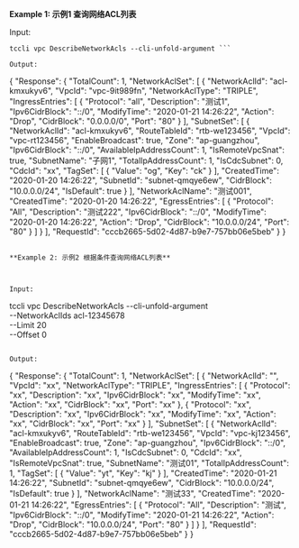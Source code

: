 **Example 1: 示例1 查询网络ACL列表**



Input: 

```
tccli vpc DescribeNetworkAcls --cli-unfold-argument ```

Output: 
```
{
    "Response": {
        "TotalCount": 1,
        "NetworkAclSet": [
            {
                "NetworkAclId": "acl-kmxukyv6",
                "VpcId": "vpc-9it989fn",
                "NetworkAclType": "TRIPLE",
                "IngressEntries": [
                    {
                        "Protocol": "all",
                        "Description": "测试1",
                        "Ipv6CidrBlock": "::/0",
                        "ModifyTime": "2020-01-21 14:26:22",
                        "Action": "Drop",
                        "CidrBlock": "0.0.0.0/0",
                        "Port": "80"
                    }
                ],
                "SubnetSet": [
                    {
                        "NetworkAclId": "acl-kmxukyv6",
                        "RouteTableId": "rtb-we123456",
                        "VpcId": "vpc-rt123456",
                        "EnableBroadcast": true,
                        "Zone": "ap-guangzhou",
                        "Ipv6CidrBlock": "::/0",
                        "AvailableIpAddressCount": 1,
                        "IsRemoteVpcSnat": true,
                        "SubnetName": "子网1",
                        "TotalIpAddressCount": 1,
                        "IsCdcSubnet": 0,
                        "CdcId": "xx",
                        "TagSet": [
                            {
                                "Value": "og",
                                "Key": "ck"
                            }
                        ],
                        "CreatedTime": "2020-01-20 14:26:22",
                        "SubnetId": "subnet-qmqye6ew",
                        "CidrBlock": "10.0.0.0/24",
                        "IsDefault": true
                    }
                ],
                "NetworkAclName": "测试001",
                "CreatedTime": "2020-01-20 14:26:22",
                "EgressEntries": [
                    {
                        "Protocol": "All",
                        "Description": "测试222",
                        "Ipv6CidrBlock": "::/0",
                        "ModifyTime": "2020-01-20 14:26:22",
                        "Action": "Drop",
                        "CidrBlock": "10.0.0.0/24",
                        "Port": "80"
                    }
                ]
            }
        ],
        "RequestId": "cccb2665-5d02-4d87-b9e7-757bb06e5beb"
    }
}
```

**Example 2: 示例2 根据条件查询网络ACL列表**



Input: 

```
tccli vpc DescribeNetworkAcls --cli-unfold-argument  \
    --NetworkAclIds acl-12345678 \
    --Limit 20 \
    --Offset 0
```

Output: 
```
{
    "Response": {
        "TotalCount": 1,
        "NetworkAclSet": [
            {
                "NetworkAclId": "",
                "VpcId": "xx",
                "NetworkAclType": "TRIPLE",
                "IngressEntries": [
                    {
                        "Protocol": "xx",
                        "Description": "xx",
                        "Ipv6CidrBlock": "xx",
                        "ModifyTime": "xx",
                        "Action": "xx",
                        "CidrBlock": "xx",
                        "Port": "xx"
                    },
                    {
                        "Protocol": "xx",
                        "Description": "xx",
                        "Ipv6CidrBlock": "xx",
                        "ModifyTime": "xx",
                        "Action": "xx",
                        "CidrBlock": "xx",
                        "Port": "xx"
                    }
                ],
                "SubnetSet": [
                    {
                        "NetworkAclId": "acl-kmxukyv6",
                        "RouteTableId": "rtb-we123456",
                        "VpcId": "vpc-kj123456",
                        "EnableBroadcast": true,
                        "Zone": "ap-guangzhou",
                        "Ipv6CidrBlock": "::/0",
                        "AvailableIpAddressCount": 1,
                        "IsCdcSubnet": 0,
                        "CdcId": "xx",
                        "IsRemoteVpcSnat": true,
                        "SubnetName": "测试01",
                        "TotalIpAddressCount": 1,
                        "TagSet": [
                            {
                                "Value": "yt",
                                "Key": "kj"
                            }
                        ],
                        "CreatedTime": "2020-01-21 14:26:22",
                        "SubnetId": "subnet-qmqye6ew",
                        "CidrBlock": "10.0.0.0/24",
                        "IsDefault": true
                    }
                ],
                "NetworkAclName": "测试33",
                "CreatedTime": "2020-01-21 14:26:22",
                "EgressEntries": [
                    {
                        "Protocol": "All",
                        "Description": "测试",
                        "Ipv6CidrBlock": "::/0",
                        "ModifyTime": "2020-01-21 14:26:22",
                        "Action": "Drop",
                        "CidrBlock": "10.0.0.0/24",
                        "Port": "80"
                    }
                ]
            }
        ],
        "RequestId": "cccb2665-5d02-4d87-b9e7-757bb06e5beb"
    }
}
```


